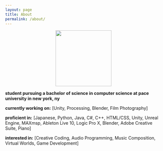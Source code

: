 ```yaml
---
layout: page
title: About
permalink: /about/
---
```

<center><img src="https://i.imgur.com/QnGlH7u.jpg" width="180" height="180"></center>

**student pursuing a bachelor of science in computer science at pace university in new york, ny**

**currently working on:**
[Unity, 
Processing,
Blender,
Film Photography]

**proficient in:**
[Japanese,
Python,
Java,
C#,
C++,
HTML/CSS,
Unity,
Unreal Engine,
MAXmsp,
Ableton Live 10,
Logic Pro X,
Blender,
Adobe Creative Suite,
Piano]


**interested in:**
[Creative Coding,
Audio Programming,
Music Composition,
Virtual Worlds,
Game Development]
